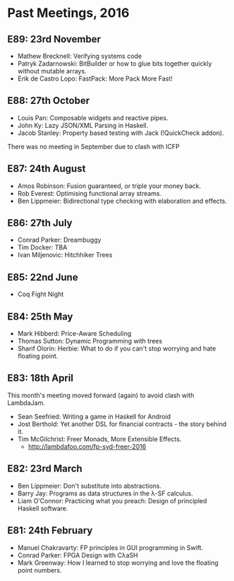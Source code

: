 # Past Meetings, 2016

## E89: 23rd November
* Mathew Brecknell: Verifying systems code
* Patryk Zadarnowski: BitBuilder or how to glue bits together quickly without mutable arrays.
* Erik de Castro Lopo: FastPack: More Pack More Fast!

## E88: 27th October
* Louis Pan: Composable widgets and reactive pipes.
* John Ky: Lazy JSON/XML Parsing in Haskell.
* Jacob Stanley: Property based testing with Jack (!QuickCheck addon).

There was no meeting in September due to clash with ICFP

## E87: 24th August
* Amos Robinson: Fusion guaranteed, or triple your money back.
* Rob Everest: Optimising functional array streams.
* Ben Lippmeier: Bidirectional type checking with elaboration and effects.

## E86: 27th July
* Conrad Parker: Dreambuggy
* Tim Docker: TBA
* Ivan Miljenovic: Hitchhiker Trees

## E85: 22nd June
* Coq Fight Night

## E84: 25th May
* Mark Hibberd: Price-Aware Scheduling
* Thomas Sutton: Dynamic Programming with trees
* Sharif Olorin: Herbie: What to do if you can't stop worrying and hate floating point.

## E83: 18th April
This month's meeting moved forward (again) to avoid clash with LambdaJam.
* Sean Seefried: Writing a game in Haskell for Android
* Jost Berthold: Yet another DSL for financial contracts - the story behind it.
* Tim McGilchrist: Freer Monads, More Extensible Effects.
  * http://lambdafoo.com/fp-syd-freer-2016

## E82: 23rd March
* Ben Lippmeier: Don't substitute into abstractions.
* Barry Jay: Programs as data structures in the λ-SF calculus.
* Liam O'Connor: Practicing what you preach: Design of principled Haskell software.

## E81: 24th February
* Manuel Chakravarty: FP principles in GUI programming in Swift.
* Conrad Parker: FPGA Design with CλaSH
* Mark Greenway: How I learned to stop worrying and love the floating point numbers.
